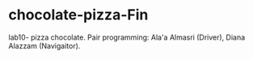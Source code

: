# chocolate-pizza-Fin
lab10- pizza chocolate. Pair programming: Ala'a Almasri (Driver), Diana Alazzam (Navigaitor).

